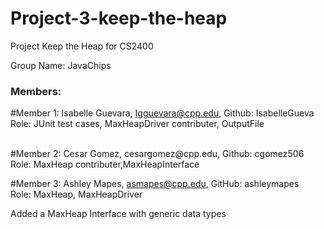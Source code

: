 # Project-3-keep-the-heap
Project Keep the Heap for CS2400

Group Name: JavaChips <br>
### Members:
#Member 1: Isabelle Guevara, Igguevara@cpp.edu, Github: IsabelleGueva<br>
Role: JUnit test cases, MaxHeapDriver contributer, OutputFile

<br>
#Member 2: Cesar Gomez, cesargomez@cpp.edu, Github: cgomez506<br>
Role: MaxHeap contributer,MaxHeapInterface
<br>

#Member 3: Ashley Mapes, asmapes@cpp.edu, GitHub: ashleymapes<br>
Role: MaxHeap, MaxHeapDriver

Added a MaxHeap Interface with generic data types